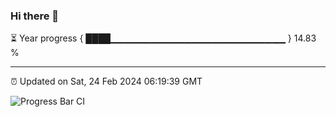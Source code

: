 ### Hi there 👋

⏳ Year progress { ████▁▁▁▁▁▁▁▁▁▁▁▁▁▁▁▁▁▁▁▁▁▁▁▁▁▁ } 14.83 %

---

⏰ Updated on Sat, 24 Feb 2024 06:19:39 GMT

![Progress Bar CI](https://github.com/ZhaoGui/ZhaoGui/workflows/Progress%20Bar%20CI/badge.svg)
